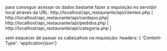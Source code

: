 para conseguir acessar os dados bastante fazer a requisição no servidor local atraves da URL:
http://localhost/api_restaurante/api/clientes.php | 
http://localhost/api_restaurante/api/cardapio.php| 
http://localhost/api_restaurante/api/pedidos.php | 
http://localhost/api_restaurante/api/categoria.php |

sem esquecer de passar os cabeçalhos na requisição:
 headers: { 'Content-Type': 'application/json'}
